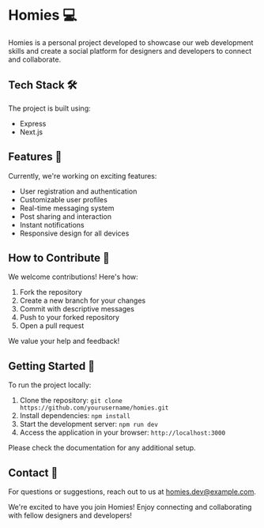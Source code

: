 # Homies 💻

Homies is a personal project developed to showcase our web development skills and create a social platform for designers and developers to connect and collaborate.

## Tech Stack 🛠️

The project is built using:

- Express
- Next.js

## Features 🌟

Currently, we're working on exciting features:

- User registration and authentication
- Customizable user profiles
- Real-time messaging system
- Post sharing and interaction
- Instant notifications
- Responsive design for all devices

## How to Contribute 🤝

We welcome contributions! Here's how:

1. Fork the repository
2. Create a new branch for your changes
3. Commit with descriptive messages
4. Push to your forked repository
5. Open a pull request

We value your help and feedback!

## Getting Started 🚀

To run the project locally:

1. Clone the repository: `git clone https://github.com/yourusername/homies.git`
2. Install dependencies: `npm install`
3. Start the development server: `npm run dev`
4. Access the application in your browser: `http://localhost:3000`

Please check the documentation for any additional setup.

## Contact 📧

For questions or suggestions, reach out to us at homies.dev@example.com.

We're excited to have you join Homies! Enjoy connecting and collaborating with fellow designers and developers!

